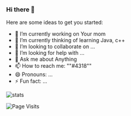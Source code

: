 ### Hi there 👋


Here are some ideas to get you started:

- 🔭 I’m currently working on Your mom
- 🌱 I’m currently thinking of learning Java, c++
- 👯 I’m looking to collaborate on ...
- 🤔 I’m looking for help with ...
- 💬 Ask me about Anything
- 📫 How to reach me: ""</Ayaka>#4318"" 
- 😄 Pronouns: ...
- ⚡ Fun fact: ...

![stats](https://github-readme-stats.vercel.app/api?username=Uthsho&theme=dark&count_private=true&show_icons=true)

![Page Visits](https://komarev.com/ghpvc/?username=Uthsho&color=orange)
